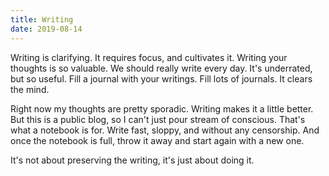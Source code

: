 ```yaml
---
title: Writing
date: 2019-08-14
---
```


Writing is clarifying. It requires focus, and cultivates it. Writing your thoughts is so valuable. We should really write every day. It's underrated, but so useful. Fill a journal with your writings. Fill lots of journals. It clears the mind.

Right now my thoughts are pretty sporadic. Writing makes it a little better. But this is a public blog, so I can't just pour stream of conscious. That's what a notebook is for. Write fast, sloppy, and without any censorship. And once the notebook is full, throw it away and start again with a new one.

It's not about preserving the writing, it's just about doing it.
